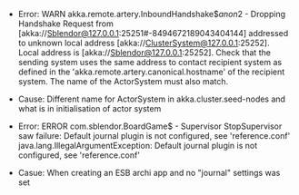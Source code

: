 
- Error: WARN akka.remote.artery.InboundHandshake$$anon$2 - Dropping Handshake Request from [akka://Sblendor@127.0.0.1:25251#-8494672189043404144] addressed to unknown local address [akka://ClusterSystem@127.0.0.1:25252]. Local address is [akka://Sblendor@127.0.0.1:25252]. Check that the sending system uses the same address to contact recipient system as defined in the 'akka.remote.artery.canonical.hostname' of the recipient system. The name of the ActorSystem must also match.
- Cause: Different name for ActorSystem in akka.cluster.seed-nodes and what is in initialisation of actor system

- Error: ERROR com.sblendor.BoardGame$ - Supervisor StopSupervisor saw failure: Default journal plugin is not configured, see 'reference.conf'
         java.lang.IllegalArgumentException: Default journal plugin is not configured, see 'reference.conf'
- Casue: When creating an ESB archi app and no "journal" settings was set 
        